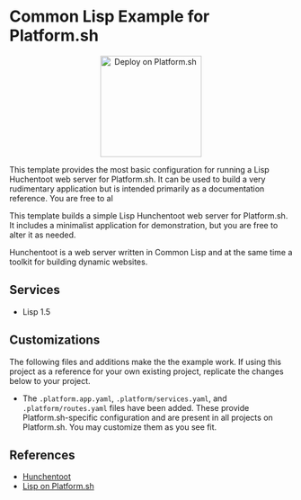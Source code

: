 # Common Lisp Example for Platform.sh

<p align="center">
<a href="https://console.platform.sh/projects/create-project?template=https://raw.githubusercontent.com/platformsh/template-builder/master/templates/lisp/.platform.template.yaml&utm_content=lisp&utm_source=github&utm_medium=button&utm_campaign=deploy_on_platform">
    <img src="https://platform.sh/images/deploy/lg-blue.svg" alt="Deploy on Platform.sh" width="180px" />
</a>
</p>

This template provides the most basic configuration for running a Lisp Huchentoot web server for Platform.sh.  It can be used to build a very rudimentary application but is intended primarily as a documentation reference.  You are free to al

This template builds a simple Lisp Hunchentoot web server for Platform.sh.  It includes a minimalist application  for demonstration, but you are free to alter it as needed.

Hunchentoot is a web server written in Common Lisp and at the same time a toolkit for building dynamic websites.

## Services

* Lisp 1.5

## Customizations

The following files and additions make the the example work.  If using this project as a reference for your own existing project, replicate the changes below to your project.

* The `.platform.app.yaml`, `.platform/services.yaml`, and `.platform/routes.yaml` files have been added.  These provide Platform.sh-specific configuration and are present in all projects on Platform.sh.  You may customize them as you see fit.


## References

* [Hunchentoot](https://edicl.github.io/hunchentoot/)
* [Lisp on Platform.sh](https://docs.platform.sh/languages/lisp.html)
